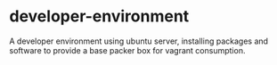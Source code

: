 # developer-environment

A developer environment using ubuntu server, installing packages and software to provide a base packer box for vagrant consumption.
